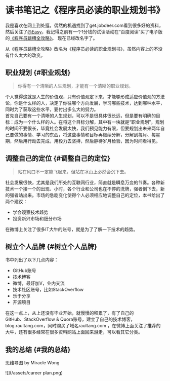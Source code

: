 # 读书笔记之《程序员必读的职业规划书》

我是喜欢在网上到处逛，偶然的机遇找到了get.jobdeer.com看到很多好的资料，然后关注了[@Easy](http://weibo.com/easy)，我记得之前有一个1分钱的试读活动在“百度阅读”买了电子版的[《程序员跳槽全攻略》](http://yuedu.baidu.com/ebook/e8a5fb44af45b307e9719736)。 现在已经改名字了。

  
从《程序员跳槽全攻略》改名为《程序员必读的职业规划书》，虽然内容上的不没有什么太大的改变。  


## 职业规划 {#职业规划}

> 你得有一个清晰的人生规划，才能有一个清晰的职业规划。

个人觉得这就是人生的价值观，只有价值观定下来，才能够形成适应价值观的方法论，你是什么样的人，决定了你往哪个方向发展，学习哪些技术，达到哪种水平，同时为了获取这些水平，要付出多么大的努力。  
首先自己要有一个清晰的人生规划，可以不是很具体很长远，但是要有明确的目标：成为一个什么样的人。在将这个目标分解，其中有一块就是“职业规划”，规划的时间不要很长，毕竟社会发展太快，我们预见能力有限，但要规划出未来两年自己要做的事情、学习的东西，将这些事情和目标再继续分解，分解到每月、每星期，然后用行动去完成，用毅力去坚持，然后静待岁月检验，因为时间看得见。

## 调整自己的定位 {#调整自己的定位}

> 站在风口不一定能飞起来，但站在冰山上必然会沉下去。

社会发展很快，尤其是我们所处的互联网行业，简直就是瞬息万变的节奏。各种新技术一个接一个的出现、小时，各个行业和公司也在不停的洗牌，强者倒下去，新的强者站出来。市场的急剧变化使得个人必须相应地调整自己的定位，本书给出了两个建议：

* 学会观察技术趋势
* 投资新兴市场和细分市场

  
在微博上关注了很多IT大牛的账号，就是为了了解一下技术的趋势。

## 树立个人品牌 {#树立个人品牌}

书中列出了以下几点内容：

* GitHub账号
* 技术博客
* 微博，最好加V，业内交流
* 技术社区账号，比如StackOverflow
* 乐于分享
* 开源项目

在这一点上，从上还没有毕业开始，就慢慢的积累了，有了自己的  
GitHub、StackOverflow & Quora账号，建立了自己的技术博客，blog.raultang.com，同时购买了域名raultang.com ，在微博上面关注了推荐的大牛，还有很多经常在很多资料网站上面回来游走，可以看其它分类。

## 我的总结 {#我的总结}

思维导图 by Miracle Wong

![](/assets/career plan.png)


